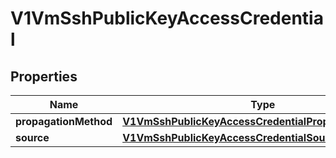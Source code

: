 # V1VmSshPublicKeyAccessCredential

## Properties
Name | Type | Description | Notes
------------ | ------------- | ------------- | -------------
**propagationMethod** | [**V1VmSshPublicKeyAccessCredentialPropagationMethod**](V1VmSshPublicKeyAccessCredentialPropagationMethod.md) |  | 
**source** | [**V1VmSshPublicKeyAccessCredentialSource**](V1VmSshPublicKeyAccessCredentialSource.md) |  | 
